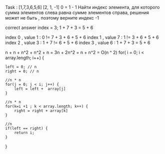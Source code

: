 Task :
[1,7,3,6,5,6]
[2, 1, -1]  0 = 1 - 1
Найти индекс элемента, для которого сумма элементов слева равна
сумме элементов справа,
решения может не быть , поэтому верните индекс -1

correct answer index = 3;
1 + 7 + 3 = 5 + 6

index 0 , value 1 :  0 !=  7 + 3 + 6 + 5 + 6
index 1 , value 7 :  1 != 3 + 6 + 5 + 6
index 2 , value 3 :  1 + 7 != 6 + 5 + 6
index 3 , value 6 :  1 + 7 + 3 = 5 + 6

n + n + n^2 + n^2 + n = 3n + 2n^2 = n + n^2 = O(n ^ 2)
for( i = 0; i < array.length; i++) {

    left = 0; // n
    right = 0; // n

    //n * n
    for(j = 0; j < i; j++) {
        left = left +  array[j]
    }

    //n * n
    for(k=i +1 ; k < array.length; k++) {
        right = right + array[k]
    }

    //n
    if(left == right) {
        return i;
    }
}